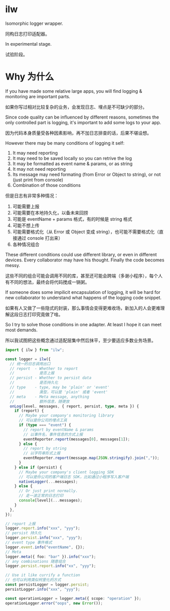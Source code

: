 # ilw

Isomorphic logger wrapper.

同构日志打印适配器。

In experimental stage.

试验阶段。

# Why 为什么

If you have made some relative large apps, you will find logging & monitoring are important parts.

如果你写过相对比较复杂的业务，会发现日志、埋点是不可缺少的部分。

Since code quality can be influenced by different reasons, sometimes the only controlled part is logging, it's important to add some logs to your app.

因为代码本身质量受各种因素影响，再不加日志排查的话，后果不堪设想。

However there may be many conditions of logging it self:

1. It may need reporting
2. It may need to be saved locally so you can retrive the log
3. It may be formatted as event name & params, or as string
4. It may not need reporting
5. Its message may need formating (from Error or Object to string), or not (just print from console)
6. Combination of those conditions

但是日志有非常多种情况：

1. 可能需要上报
2. 可能需要在本地持久化，以备未来回捞
3. 可能是 eventName + params 格式，有的时候是 string 格式
4. 可能不想上传
5. 可能需要格式化（从 Error 或 Object 变成 string），也可能不需要格式化（直接通过 console 打出来）
6. 各种情况组合

These different conditions could use different library, or even in different devices. Every collaborator may have his thought. Finally the code becomes messy. 

这些不同的组合可能会调用不同的库，甚至还可能会跨端（多谢小程序），每个人有不同的想法，最终会将代码搅成一锅粥。

If someone does some impilicit encapsulation of logging, it will be hard for new collaborator to understand what happens of the logging code snippet.

如果有人又做了一些隐式的封装，那么事情会变得更难收场，新加入的人会更难理解这段日志打印究竟做了啥。

So I try to solve those conditions in one adapter. At least I hope it can meet most demands.

所以我试图把这些概念通过适配层集中然后抹平，至少要适应多数业务场景。

```ts
import { ilw } from "ilw";

const logger = ilw({
  // 统一的日志调用出口
  // report  - Whether to report
  //           是否上报
  // persist - Whether to persist data
  //           是否持久化
  // type    - type, may be 'plain' or 'event'
  //           类型，可以是 'plain' 或者 'event'
  // meta    - Meta message, anything
  //           额外信息，随便放
  onLog(level, messages, { report, persist, type, meta }) {
    if (report) {
      // Maybe your company's monitoring library
      // 可以是你公司的埋点工具
      if (type === "event") {
        // report by eventName & params
        // 以事件名，事件信息的方式上报
        eventReporter.report(messages[0], messages[1]);
      } else {
        // report by string
        // 以字符串形式上报
        eventReporter.report(message.map(JSON.stringify).join(","));
      }
    } else if (persist) {
      // Maybe your company's client logging SDK
      // 可以是你公司的客户端日志 SDK，比如通过小程序写入客户端
      nativeLogger(...messages);
    } else {
      // Or just print normally.
      // 走一波正常的日志打印
      console[level](...messages);
    }
  },
});

// report 上报
logger.report.info("xxx", "yyy");
// persist 持久化
logger.persist.info("xxx", "yyy");
// event type 事件格式
logger.event.info("eventName", {});
// Meta
logger.meta({ foo: "bar" }).info("xxx");
// any combinations 随意组合
logger.persist.report.info("xx", "yyy");

// Use it like currify a function
// 也可以利用类似柯里化的方式
const persistLogger = logger.persist;
persistLogger.info("xxx", "yyy");

const operationLogger = logger.meta({ scope: "operation" });
operationLogger.error("oops", new Error());
```
